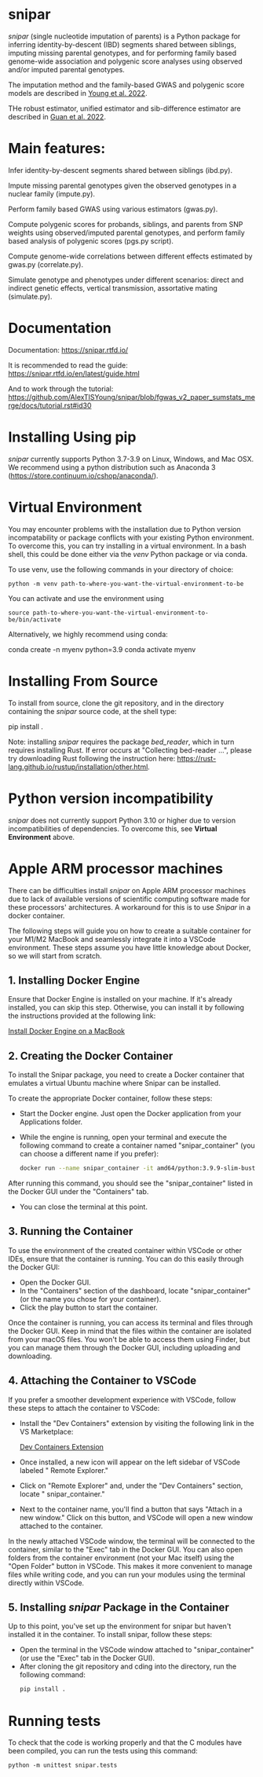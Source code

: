 # snipar

*snipar* (single nucleotide imputation of parents) is a Python package for inferring identity-by-descent (IBD) segments shared between siblings, imputing missing parental genotypes, and for performing
family based genome-wide association and polygenic score analyses using observed and/or imputed parental genotypes. 

The imputation method and the family-based GWAS and polygenic score models are described in [Young et al. 2022](https://www.nature.com/articles/s41588-022-01085-0).

THe robust estimator, unified estimator and sib-difference estimator are described in [Guan et al. 2022](https://www.biorxiv.org/content/10.1101/2022.10.24.513611v1).

# Main features:

Infer identity-by-descent segments shared between siblings (ibd.py). 

Impute missing parental genotypes given the observed genotypes in a nuclear family (impute.py).

Perform family based GWAS using various estimators (gwas.py). 

Compute polygenic scores for probands, siblings, and parents from SNP weights using observed/imputed parental genotypes, and perform family
 based analysis of polygenic scores (pgs.py script). 
 
 Compute genome-wide correlations between different effects estimated by gwas.py (correlate.py). 

 Simulate genotype and phenotypes under different scenarios: direct and indirect genetic effects, vertical transmission, assortative mating (simulate.py). 

# Documentation

Documentation: https://snipar.rtfd.io/

It is recommended to read the guide: https://snipar.rtfd.io/en/latest/guide.html

And to work through the tutorial: https://github.com/AlexTISYoung/snipar/blob/fgwas_v2_paper_sumstats_merge/docs/tutorial.rst#id30

# Installing Using pip

*snipar* currently supports Python 3.7-3.9 on Linux, Windows, and Mac OSX. We recommend using a python distribution such as Anaconda 3 (https://store.continuum.io/cshop/anaconda/). 

# Virtual Environment

You may encounter problems with the installation due to Python version incompatability or package conflicts with your existing Python environment. To overcome this, you can try installing in a virtual environment. In a bash shell, this could be done either via the *venv* Python package or via conda.

To use venv, use the following commands in your directory of choice:
    
    python -m venv path-to-where-you-want-the-virtual-environment-to-be

You can activate and use the environment using

    source path-to-where-you-want-the-virtual-environment-to-be/bin/activate

Alternatively, we highly recommend using conda:
	
  conda create -n myenv python=3.9
	conda activate myenv

# Installing From Source
To install from source, clone the git repository, and in the directory
containing the *snipar* source code, at the shell type:

  pip install .

Note: installing *snipar* requires the package *bed_reader*, which in turn requires installing Rust. If error occurs at "Collecting bed-reader ...", please try downloading Rust following the instruction here: https://rust-lang.github.io/rustup/installation/other.html.

# Python version incompatibility 

*snipar* does not currently support Python 3.10 or higher due to version incompatibilities of dependencies. 
To overcome this, see **Virtual Environment** above.

# Apple ARM processor machines

There can be difficulties install *snipar* on Apple ARM processor machines due
to lack of available versions of scientific computing software made for these
processors' architectures. A workaround for this is to use *Snipar* in a docker
container.

The following steps will guide you on how to create a suitable container for
your M1/M2 MacBook and seamlessly integrate it into a VSCode environment. These
steps assume you have little knowledge about Docker, so we will start from
scratch.

## 1. Installing Docker Engine

Ensure that Docker Engine is installed on your machine. If it's already
installed, you can skip this step. Otherwise, you can install it by following
the instructions provided at the following link:

[Install Docker Engine on a MacBook](https://docs.docker.com/desktop/install/mac-install/)

## 2. Creating the Docker Container

To install the Snipar package, you need to create a Docker container that
emulates a virtual Ubuntu machine where Snipar can be installed.

To create the appropriate Docker container, follow these steps:

- Start the Docker engine. Just open the Docker application from your
  Applications folder.

- While the engine is running, open your terminal and execute the following
  command to create a container named "snipar_container" (you can choose a
  different name if you prefer):

  ```bash
  docker run --name snipar_container -it amd64/python:3.9.9-slim-buster /bin/bash
  ```

After running this command, you should see the "snipar_container" listed in the
Docker GUI under the "Containers" tab.

- You can close the terminal at this point.

## 3. Running the Container

To use the environment of the created container within VSCode or other IDEs,
ensure that the container is running. You can do this easily through the Docker
GUI:

- Open the Docker GUI.
- In the "Containers" section of the dashboard, locate "snipar_container" (or
  the name you chose for your container).
- Click the play button to start the container.

Once the container is running, you can access its terminal and files through the
Docker GUI. Keep in mind that the files within the container are isolated from
your macOS files. You won't be able to access them using Finder, but you can
manage them through the Docker GUI, including uploading and downloading.

## 4. Attaching the Container to VSCode

If you prefer a smoother development experience with VSCode, follow these steps
to attach the container to VSCode:

- Install the "Dev Containers" extension by visiting the following link in the
  VS Marketplace:

  [Dev Containers Extension](https://marketplace.visualstudio.com/items?itemName=ms-vscode-remote.remote-containers)

- Once installed, a new icon will appear on the left sidebar of VSCode labeled "
  Remote Explorer."

- Click on "Remote Explorer" and, under the "Dev Containers" section, locate "
  snipar_container."

- Next to the container name, you'll find a button that says "Attach in a new
  window." Click on this button, and VSCode will open a new window attached to
  the container.

In the newly attached VSCode window, the terminal will be connected to the
container, similar to the "Exec" tab in the Docker GUI. You can also open
folders from the container environment (not your Mac itself) using the "Open
Folder" button in VSCode. This makes it more convenient to manage files while
writing code, and you can run your modules using the terminal directly within
VSCode.

## 5. Installing *snipar* Package in the Container

Up to this point, you've set up the environment for snipar but haven't installed
it in the container. To install snipar, follow these steps:

- Open the terminal in the VSCode window attached to "snipar_container" (or use
  the "Exec" tab in the Docker GUI).
- After cloning the git repository and cding into the directory, run the following command:
  ```bash
  pip install .
  ```
   
# Running tests
To check that the code is working properly and that the C modules have been compiled, you can run the tests using this command:

    python -m unittest snipar.tests